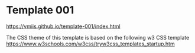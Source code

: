 # Template 001

https://vmiis.github.io/template-001/index.html


The CSS theme of this template is based on the following w3 CSS template  
https://www.w3schools.com/w3css/tryw3css_templates_startup.htm

